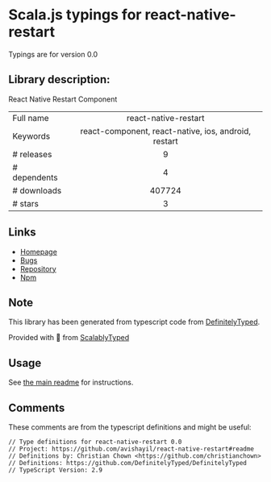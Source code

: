 
# Scala.js typings for react-native-restart

Typings are for version 0.0

## Library description:
React Native Restart Component

|                    |                 |
| ------------------ | :-------------: |
| Full name          | react-native-restart |
| Keywords           | react-component, react-native, ios, android, restart |
| # releases         | 9 |
| # dependents       | 4 |
| # downloads        | 407724 |
| # stars            | 3 |

## Links
- [Homepage](https://github.com/avishayil/react-native-restart#readme)
- [Bugs](https://github.com/avishayil/react-native-restart/issues)
- [Repository](https://github.com/avishayil/react-native-restart)
- [Npm](https://www.npmjs.com/package/react-native-restart)
    


## Note
This library has been generated from typescript code from [DefinitelyTyped](https://definitelytyped.org).

Provided with :purple_heart: from [ScalablyTyped](https://github.com/oyvindberg/ScalablyTyped)

## Usage
See [the main readme](../../readme.md) for instructions.

## Comments

These comments are from the typescript definitions and might be useful:
```
// Type definitions for react-native-restart 0.0
// Project: https://github.com/avishayil/react-native-restart#readme
// Definitions by: Christian Chown <https://github.com/christianchown>
// Definitions: https://github.com/DefinitelyTyped/DefinitelyTyped
// TypeScript Version: 2.9

```

